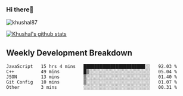 ### Hi there👋

<p align="left"> <img src="https://komarev.com/ghpvc/?username=khushal87&label=Profile Views&color=green&style=plastic" alt="khushal87" /> </p>

[![Khushal's github stats](https://github-readme-stats.vercel.app/api?username=khushal87&count_private=true&show_icons=true)](https://github.com/khushal87)
<!--
**khushal87/khushal87** is a ✨ _special_ ✨ repository because its `README.md` (this file) appears on your GitHub profile.

Here are some ideas to get you started:

- 🔭 I’m currently working on ...
- 🌱 I’m currently learning ...
- 👯 I’m looking to collaborate on ...
- 🤔 I’m looking for help with ...
- 💬 Ask me about ...
- 📫 How to reach me: ...
- 😄 Pronouns: ...
- ⚡ Fun fact: ...
-->

## Weekly Development Breakdown
<!--START_SECTION:waka-->
```text
JavaScript   15 hrs 4 mins   ███████████████████████░░   92.03 % 
C++          49 mins         █▒░░░░░░░░░░░░░░░░░░░░░░░   05.04 % 
JSON         13 mins         ▒░░░░░░░░░░░░░░░░░░░░░░░░   01.40 % 
Git Config   10 mins         ▒░░░░░░░░░░░░░░░░░░░░░░░░   01.07 % 
Other        3 mins          ░░░░░░░░░░░░░░░░░░░░░░░░░   00.31 % 
```
<!--END_SECTION:waka-->
